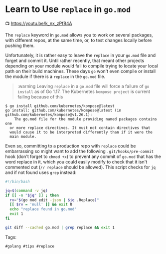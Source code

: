 # Learn to Use `replace` in `go.mod`

📺 <https://youtu.be/k_nx_zPf84A>

The `replace` keyword in `go.mod` allows you to work on several
packages, with different repos, at the same time, or, to test changes
locally before pushing them.

Unfortunately, it is rather easy to leave the `replace` in your `go.mod`
file and forget and commit it. Until rather recently, that meant other
projects depending on your module would fail to compile trying to locate
your local path on their build machines. These days `go` won't even
compile or install the module if there is a `replace` in the `go.mod`
file.

> :warning
> Leaving `replace` in a `go.mod` file will force a failure of `go
install` as of Go 1.17. The Kubernetes `kompose project` is current
failing because of this

```
$ go install github.com/kubernetes/kompose@latest
go install: github.com/kubernetes/kompose@latest (in github.com/kubernetes/kompose@v1.26.1):
	The go.mod file for the module providing named packages contains one
  or more replace directives. It must not contain directives that 
  would cause it to be interpreted differently than if it were the 
  main module.
```

Even so, committing to a production repo with `replace` could be
embarrassing so might want to add the following `.git/hooks/pre-commit`
hook (don't forget to `chmod +x`) to prevent any commit of `go.mod` that
has the word replace in it, which you could easily modify to check that
it isn't commented out (`// replace` should be allowed). This script
checks for `jq` and if not found uses `grep` instead:


```bash
#!/bin/bash

jq=$(command -v jq)
if [[ -n "$jq" ]] ; then
  rv="$(go mod edit -json | $jq .Replace)"
  [[ $rv = 'null' ]] && exit 0
  echo "replace found in go.mod"
  exit 1
fi

git diff --cached go.mod | grep replace && exit 1
```

Tags:

    #golang #tips #replace

